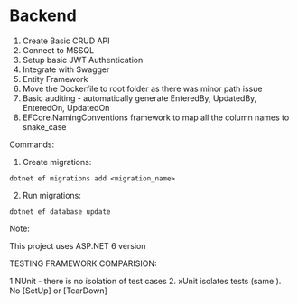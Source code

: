 # Backend
1. Create Basic CRUD API
2. Connect to MSSQL 
3. Setup basic JWT Authentication
4. Integrate with Swagger
5. Entity Framework
6. Move the Dockerfile to root folder as there was minor path issue
7. Basic auditing - automatically generate EnteredBy, UpdatedBy, EnteredOn, UpdatedOn
8. EFCore.NamingConventions framework to map all the column names to snake_case

Commands:

1. Create migrations:

```dotnet ef migrations add <migration_name>```

2. Run migrations:

```dotnet ef database update```

Note:

This project uses ASP.NET 6 version


TESTING FRAMEWORK COMPARISION:

1 NUnit - there is no isolation of test cases 
2. xUnit isolates tests (same ). No [SetUp] or [TearDown]
